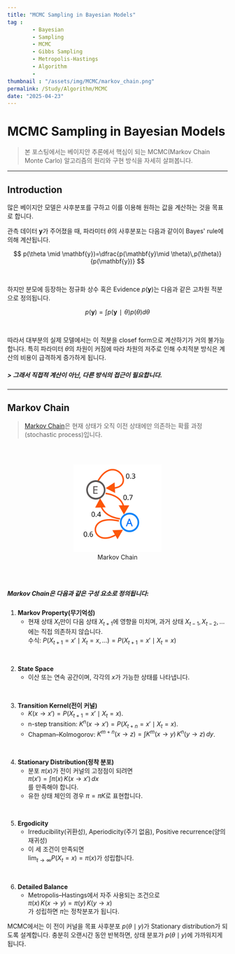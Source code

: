 ```yaml
---
title: "MCMC Sampling in Bayesian Models"
tag :
        - Bayesian
        - Sampling
        - MCMC
        - Gibbs Sampling
        - Metropolis-Hastings
        - Algorithm
        - 
thumbnail : "/assets/img/MCMC/markov_chain.png"
permalink: /Study/Algorithm/MCMC
date: "2025-04-23"
---
```


# MCMC Sampling in Bayesian Models
> 본 포스팅에서는 베이지안 추론에서 핵심이 되는 MCMC(Markov Chain Monte Carlo) 알고리즘의 원리와 구현 방식을 자세히 살펴봅니다.  


---

## Introduction

많은 베이지안 모델은 사후분포를 구하고 이를 이용해 원하는 값을 계산하는 것을 목표로 합니다.
<br/>

관측 데이터 $\mathbf{y}$가 주어졌을 때, 파라미터 $\theta$의 사후분포는 다음과 같이이 Bayes' rule에 의해 계산됩니다.
<br/>

$$
p(\theta \mid \mathbf{y})=\dfrac{p(\mathbf{y}\mid \theta)\,p(\theta)}{p(\mathbf{y})}
$$

<br/>

하지만 분모에 등장하는 정규화 상수 혹은 Evidence $p(\mathbf{y})$는 다음과 같은 고차원 적분으로 정의됩니다.

$$
p(\mathbf{y})=\int p(\mathbf{y}∣\theta)p(\theta)d\theta
$$

<br/>

따라서 대부분의 실제 모델에서는 이 적분을 closef form으로 계산하기가 거의 불가능합니다. 특히 파라미터 $\theta$의 차원이 커짐에 따라 차원의 저주로 인해 수치적분 방식은 계산의 비용이 급격하게 증가하게 됩니다.

##### > 그래서 직접적 계산이 아닌, 다른 방식의 접근이 필요합니다.

---

## Markov Chain

>[Markov Chain](https://en.wikipedia.org/wiki/Markov_chain)은 현재 상태가 오직 이전 상태에만 의존하는 확률 과정(stochastic process)입니다. 
<br/>

<figure style="text-align: center; margin: 2em 0;">
    <img
        src = '/assets/img/MCMC/markov_chain.png'
        alt = "markov_chain"
        width = "200"
    >
    <figcaption style="text-align: center;">
        Markov Chain
    </figcaption>
</figure>
<br/>

##### Markov Chain은 다음과 같은 구성 요소로 정의됩니다:

1. **Markov Property(무기억성)**  
   - 현재 상태 $X_t$만이 다음 상태 $X_{t+1}$에 영향을 미치며, 과거 상태 $X_{t-1},X_{t-2},…$에는 직접 의존하지 않습니다.  
     수식: $P(X_{t+1}=x'\mid X_t=x, …) = P(X_{t+1}=x'\mid X_t=x)$
<br/>

2. **State Space**  
   - 이산 또는 연속 공간이며, 각각의 $x$가 가능한 상태를 나타냅니다.
<br/>

3. **Transition Kernel(전이 커널)**  
   - $K(x\to x') = P(X_{t+1}=x'\mid X_t=x)$.  
   - n-step transition: $K^n(x\to x') = P(X_{t+n}=x'\mid X_t=x)$.  
   - Chapman–Kolmogorov: $K^{m+n}(x\to z) = \int K^m(x\to y)\,K^n(y\to z)\,dy$.
<br/>

4. **Stationary Distribution(정착 분포)**  
   - 분포 $\pi(x)$가 전이 커널의 고정점이 되려면  
     $\pi(x') = \int \pi(x)\,K(x\to x')\,dx$  
     를 만족해야 합니다.  
   - 유한 상태 체인의 경우 $\pi = \pi K$로 표현합니다.
<br/>

5. **Ergodicity**  
   - Irreducibility(귀환성), Aperiodicity(주기 없음), Positive recurrence(양의 재귀성)  
   - 이 세 조건이 만족되면  
     $\lim_{t\to\infty}P(X_t=x)=\pi(x)$가 성립합니다.
<br/>

6. **Detailed Balance**  
   - Metropolis–Hastings에서 자주 사용되는 조건으로  
     $\pi(x)\,K(x\to y)=\pi(y)\,K(y\to x)$  
     가 성립하면 $\pi$는 정착분포가 됩니다.



MCMC에서는 이 전이 커널을 목표 사후분포 $p(\theta\mid y)$가 Stationary distribution가 되도록 설계합니다. 
충분히 오랜시간 동안 반복하면, 상태 분포가 $p(\theta\mid y)$에 가까워지게 됩니다. 





